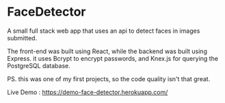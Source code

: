 # FaceDetector

A small full stack web app that uses an api to detect faces in images submitted.
    
The front-end was built using React, while the backend was built using Express.
it uses Bcrypt to encrypt passwords, and Knex.js for querying the PostgreSQL database. 

PS. this was one of my first projects, so the code quality isn't that great.
     
         
Live Demo : https://demo-face-detector.herokuapp.com/
